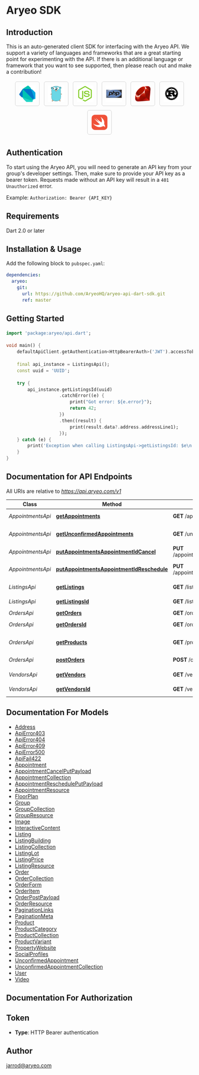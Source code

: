 # Aryeo SDK

## Introduction

This is an auto-generated client SDK for interfacing with the Aryeo API. We support a variety of languages and frameworks that are a great starting point for experimenting with the API. If there is an additional language or framework that you want to see supported, then please reach out and make a contribution!

<p align="center"> <a href="https://github.com/AryeoHQ/aryeo-api-dart-sdk"><img src="https://raw.githubusercontent.com/AryeoHQ/aryeo-api-docs/master/public/images/dart.svg" alt="Dart" width="44" style="padding:10px;border: 1px solid #d3d3d3;border-radius: 5px;margin:4px;"/></a> <a href="https://github.com/AryeoHQ/aryeo-api-go-sdk"><img src="https://raw.githubusercontent.com/AryeoHQ/aryeo-api-docs/master/public/images/go.svg" alt="Go" width="44" style="padding:10px;border: 1px solid #d3d3d3;border-radius: 5px;margin:4px;"/></a> <a href="https://github.com/AryeoHQ/aryeo-api-js-sdk"><img src="https://raw.githubusercontent.com/AryeoHQ/aryeo-api-docs/master/public/images/js.svg" alt="Node JS" width="44" style="padding:10px;border: 1px solid #d3d3d3;border-radius: 5px;margin:4px;"/></a> <a href="https://github.com/AryeoHQ/aryeo-api-php-sdk"><img src="https://raw.githubusercontent.com/AryeoHQ/aryeo-api-docs/master/public/images/php.svg" alt="PHP" width="44" style="padding:10px;border: 1px solid #d3d3d3;border-radius: 5px;margin:4px;"/></a> <a href="https://github.com/AryeoHQ/aryeo-api-ruby-sdk"><img src="https://raw.githubusercontent.com/AryeoHQ/aryeo-api-docs/master/public/images/ruby.svg" alt="Ruby" width="44" style="padding:10px;border: 1px solid #d3d3d3;border-radius: 5px;margin:4px;"/></a> <a href="https://github.com/AryeoHQ/aryeo-api-rust-sdk"><img src="https://raw.githubusercontent.com/AryeoHQ/aryeo-api-docs/master/public/images/rust.svg" alt="Rust" width="44" style="padding:10px;border: 1px solid #d3d3d3;border-radius: 5px;margin:4px;"/></a> <a href="https://github.com/AryeoHQ/aryeo-api-swift-sdk"><img src="https://raw.githubusercontent.com/AryeoHQ/aryeo-api-docs/master/public/images/swift.svg" alt="Swift" width="44" style="padding:10px;border: 1px solid #d3d3d3;border-radius: 5px;margin:4px;"/></a> </p>

## Authentication

To start using the Aryeo API, you will need to generate an API key from your group's developer settings. Then, make sure to provide your API key as a bearer token. Requests made without an API key will result in a `401 Unauthorized` error.

Example: `Authorization: Bearer {API_KEY}`

## Requirements

Dart 2.0 or later

## Installation & Usage

Add the following block to `pubspec.yaml`:

```yaml
dependencies:
  aryeo:
    git:
      url: https://github.com/AryeoHQ/aryeo-api-dart-sdk.git
      ref: master
```      

## Getting Started

```dart
import 'package:aryeo/api.dart';

void main() {
    defaultApiClient.getAuthentication<HttpBearerAuth>('JWT').accessToken = 'API_KEY';

    final api_instance = ListingsApi();
    const uuid = 'UUID';

    try {
        api_instance.getListingsId(uuid)                    
                    .catchError((e) {
                        print("Got error: ${e.error}");
                        return 42;
                    })
                    .then((result) {
                        print(result.data?.address.addressLine1);
                    });                                                                    
    } catch (e) {
        print('Exception when calling ListingsApi->getListingsId: $e\n');
    }   
}
```

## Documentation for API Endpoints

All URIs are relative to *https://api.aryeo.com/v1*

Class | Method | HTTP request | Description
------------ | ------------- | ------------- | -------------
*AppointmentsApi* | [**getAppointments**](doc//AppointmentsApi.md#getappointments) | **GET** /appointments | List all appointments.
*AppointmentsApi* | [**getUnconfirmedAppointments**](doc//AppointmentsApi.md#getunconfirmedappointments) | **GET** /unconfirmed-appointments | List all unconfirmed appointments.
*AppointmentsApi* | [**putAppointmentsAppointmentIdCancel**](doc//AppointmentsApi.md#putappointmentsappointmentidcancel) | **PUT** /appointments/{appointment_id}/cancel | Cancel an appointment.
*AppointmentsApi* | [**putAppointmentsAppointmentIdReschedule**](doc//AppointmentsApi.md#putappointmentsappointmentidreschedule) | **PUT** /appointments/{appointment_id}/reschedule | Reschedule an appointment.
*ListingsApi* | [**getListings**](doc//ListingsApi.md#getlistings) | **GET** /listings | List all listings.
*ListingsApi* | [**getListingsId**](doc//ListingsApi.md#getlistingsid) | **GET** /listings/{listing_id} | Retrieve a listing.
*OrdersApi* | [**getOrders**](doc//OrdersApi.md#getorders) | **GET** /orders | List all orders.
*OrdersApi* | [**getOrdersId**](doc//OrdersApi.md#getordersid) | **GET** /orders/{order_id} | Retrieve an order.
*OrdersApi* | [**getProducts**](doc//OrdersApi.md#getproducts) | **GET** /products | Get products available to a group.
*OrdersApi* | [**postOrders**](doc//OrdersApi.md#postorders) | **POST** /orders | Create an order.
*VendorsApi* | [**getVendors**](doc//VendorsApi.md#getvendors) | **GET** /vendors | List all vendors.
*VendorsApi* | [**getVendorsId**](doc//VendorsApi.md#getvendorsid) | **GET** /vendors/{vendor_id} | Retrieve a vendor.


## Documentation For Models

 - [Address](doc//Address.md)
 - [ApiError403](doc//ApiError403.md)
 - [ApiError404](doc//ApiError404.md)
 - [ApiError409](doc//ApiError409.md)
 - [ApiError500](doc//ApiError500.md)
 - [ApiFail422](doc//ApiFail422.md)
 - [Appointment](doc//Appointment.md)
 - [AppointmentCancelPutPayload](doc//AppointmentCancelPutPayload.md)
 - [AppointmentCollection](doc//AppointmentCollection.md)
 - [AppointmentReschedulePutPayload](doc//AppointmentReschedulePutPayload.md)
 - [AppointmentResource](doc//AppointmentResource.md)
 - [FloorPlan](doc//FloorPlan.md)
 - [Group](doc//Group.md)
 - [GroupCollection](doc//GroupCollection.md)
 - [GroupResource](doc//GroupResource.md)
 - [Image](doc//Image.md)
 - [InteractiveContent](doc//InteractiveContent.md)
 - [Listing](doc//Listing.md)
 - [ListingBuilding](doc//ListingBuilding.md)
 - [ListingCollection](doc//ListingCollection.md)
 - [ListingLot](doc//ListingLot.md)
 - [ListingPrice](doc//ListingPrice.md)
 - [ListingResource](doc//ListingResource.md)
 - [Order](doc//Order.md)
 - [OrderCollection](doc//OrderCollection.md)
 - [OrderForm](doc//OrderForm.md)
 - [OrderItem](doc//OrderItem.md)
 - [OrderPostPayload](doc//OrderPostPayload.md)
 - [OrderResource](doc//OrderResource.md)
 - [PaginationLinks](doc//PaginationLinks.md)
 - [PaginationMeta](doc//PaginationMeta.md)
 - [Product](doc//Product.md)
 - [ProductCategory](doc//ProductCategory.md)
 - [ProductCollection](doc//ProductCollection.md)
 - [ProductVariant](doc//ProductVariant.md)
 - [PropertyWebsite](doc//PropertyWebsite.md)
 - [SocialProfiles](doc//SocialProfiles.md)
 - [UnconfirmedAppointment](doc//UnconfirmedAppointment.md)
 - [UnconfirmedAppointmentCollection](doc//UnconfirmedAppointmentCollection.md)
 - [User](doc//User.md)
 - [Video](doc//Video.md)


## Documentation For Authorization


## Token

- **Type**: HTTP Bearer authentication


## Author

jarrod@aryeo.com
